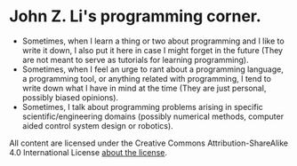 # John Z. Li's programming corner. 

* Sometimes, when I learn a thing or two about programming and I like to write it down, I also put it here in case I might forget in the future 
 (They are not meant to serve as tutorials for learning programming). 
* Sometimes, when I feel an urge to rant about a programming language, a programming tool, or anything related with programming, 
 I tend to write down what I have in mind at the time (They are just personal, possibly biased opinions).
* Sometimes, I talk about programming problems arising in specific scientific/engineering domains (possibly numerical methods, computer aided control system design or robotics). 

All content are licensed under the Creative Commons Attribution-ShareAlike 4.0 International License [about the license](https://creativecommons.org/licenses/by-sa/4.0/).
